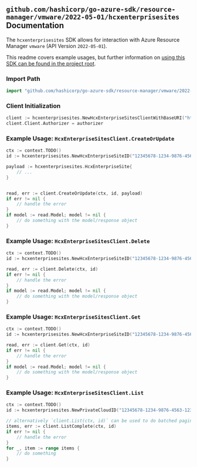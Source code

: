 
## `github.com/hashicorp/go-azure-sdk/resource-manager/vmware/2022-05-01/hcxenterprisesites` Documentation

The `hcxenterprisesites` SDK allows for interaction with Azure Resource Manager `vmware` (API Version `2022-05-01`).

This readme covers example usages, but further information on [using this SDK can be found in the project root](https://github.com/hashicorp/go-azure-sdk/tree/main/docs).

### Import Path

```go
import "github.com/hashicorp/go-azure-sdk/resource-manager/vmware/2022-05-01/hcxenterprisesites"
```


### Client Initialization

```go
client := hcxenterprisesites.NewHcxEnterpriseSitesClientWithBaseURI("https://management.azure.com")
client.Client.Authorizer = authorizer
```


### Example Usage: `HcxEnterpriseSitesClient.CreateOrUpdate`

```go
ctx := context.TODO()
id := hcxenterprisesites.NewHcxEnterpriseSiteID("12345678-1234-9876-4563-123456789012", "example-resource-group", "privateCloudValue", "hcxEnterpriseSiteValue")

payload := hcxenterprisesites.HcxEnterpriseSite{
	// ...
}


read, err := client.CreateOrUpdate(ctx, id, payload)
if err != nil {
	// handle the error
}
if model := read.Model; model != nil {
	// do something with the model/response object
}
```


### Example Usage: `HcxEnterpriseSitesClient.Delete`

```go
ctx := context.TODO()
id := hcxenterprisesites.NewHcxEnterpriseSiteID("12345678-1234-9876-4563-123456789012", "example-resource-group", "privateCloudValue", "hcxEnterpriseSiteValue")

read, err := client.Delete(ctx, id)
if err != nil {
	// handle the error
}
if model := read.Model; model != nil {
	// do something with the model/response object
}
```


### Example Usage: `HcxEnterpriseSitesClient.Get`

```go
ctx := context.TODO()
id := hcxenterprisesites.NewHcxEnterpriseSiteID("12345678-1234-9876-4563-123456789012", "example-resource-group", "privateCloudValue", "hcxEnterpriseSiteValue")

read, err := client.Get(ctx, id)
if err != nil {
	// handle the error
}
if model := read.Model; model != nil {
	// do something with the model/response object
}
```


### Example Usage: `HcxEnterpriseSitesClient.List`

```go
ctx := context.TODO()
id := hcxenterprisesites.NewPrivateCloudID("12345678-1234-9876-4563-123456789012", "example-resource-group", "privateCloudValue")

// alternatively `client.List(ctx, id)` can be used to do batched pagination
items, err := client.ListComplete(ctx, id)
if err != nil {
	// handle the error
}
for _, item := range items {
	// do something
}
```
